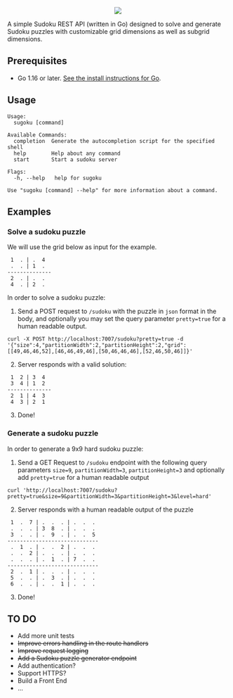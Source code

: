 <p align="center">
  <img src="https://user-images.githubusercontent.com/25211181/156906917-fab62386-0f7b-4d8a-b004-6d8c6a2ebc1d.png"> 
</p>

A simple Sudoku REST API (written in Go) designed to solve and generate Sudoku puzzles with customizable grid dimensions as well as subgrid dimensions.

## Prerequisites

- Go 1.16 or later. [See the install instructions for Go](https://go.dev/doc/install).

## Usage

```console
Usage:
  sugoku [command]

Available Commands:
  completion  Generate the autocompletion script for the specified shell
  help        Help about any command
  start       Start a sudoku server

Flags:
  -h, --help   help for sugoku

Use "sugoku [command] --help" for more information about a command.
```

## Examples

### Solve a sudoku puzzle

We will use the grid below as input for the example.

```console
 1  . | .  4
 .  . | 1  .
--------------
 2  . | .  .
 4  . | 2  .
```

In order to solve a sudoku puzzle:

1. Send a POST request to `/sudoku` with the puzzle in `json` format in the body, and optionally you may set the query parameter `pretty=true` for a human readable output.

```console
curl -X POST http://localhost:7007/sudoku?pretty=true -d '{"size":4,"partitionWidth":2,"partitionHeight":2,"grid":[[49,46,46,52],[46,46,49,46],[50,46,46,46],[52,46,50,46]]}'
```

2. Server responds with a valid solution:

```console
 1  2 | 3  4
 3  4 | 1  2
--------------
 2  1 | 4  3
 4  3 | 2  1
```

3. Done!

### Generate a sudoku puzzle

In order to generate a 9x9 hard sudoku puzzle:

1. Send a GET Request to `/sudoku` endpoint with the following query parameters `size=9`, `partitionWidth=3`, `partitionHeight=3` and optionally add `pretty=true` for a human readable output

```console
curl 'http://localhost:7007/sudoku?pretty=true&size=9&partitionWidth=3&partitionHeight=3&level=hard'
```

2. Server responds with a human readable output of the puzzle


```console
 1  .  7 | .  .  . | .  .  .
 .  .  . | 3  8  . | .  .  .
 3  .  . | .  9  . | .  .  5
-----------------------------
 .  1  . | .  .  2 | .  .  .
 .  .  2 | .  .  . | .  .  .
 .  .  . | .  1  . | 7  .  .
-----------------------------
 2  .  1 | .  .  . | .  .  .
 5  .  . | .  3  . | .  .  .
 6  .  . | .  .  1 | .  .  .
```

3. Done!

## TO DO

- Add more unit tests
- ~~Improve errors handling in the route handlers~~
- ~~Improve request logging~~
- ~~Add a Sudoku puzzle generator endpoint~~
- Add authentication?
- Support HTTPS?
- Build a Front End
- ...
